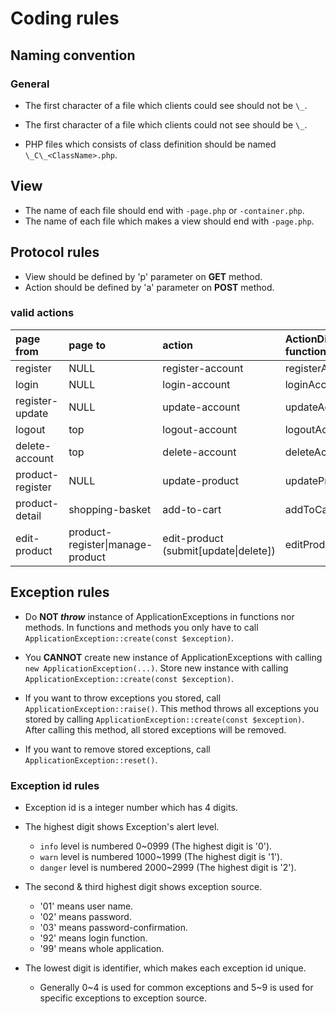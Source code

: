 # Coding rules

## Naming convention

### General

- The first character of a file which clients could see should not be `\_`.
- The first character of a file which clients could not see should be `\_`.

- PHP files which consists of class definition should be named `\_C\_<ClassName>.php`.

## View

- The name of each file should end with `-page.php` or `-container.php`.
- The name of each file which makes a view should end with `-page.php`.

## Protocol rules

- View should be defined by 'p' parameter on __GET__ method.
- Action should be defined by 'a' parameter on __POST__ method.

### valid actions

| page from        | page to         | action           | ActionDispatcher function |
|:-----------------|:----------------|:-----------------|:--------------------------|
| register         | NULL            | register-account | registerAccount           |
| login            | NULL            | login-account    | loginAccount              |
| register-update  | NULL            | update-account   | updateAccount             |
| logout           | top             | logout-account   | logoutAccount             |
| delete-account   | top             | delete-account   | deleteAccount             |
| product-register | NULL            | update-product   | updateProduct             |
| product-detail   | shopping-basket | add-to-cart      | addToCart                 |
| edit-product     | product-register\|manage-product | edit-product (submit[update\|delete]) | editProduct\|deleteProduct |

## Exception rules

- Do __NOT *throw*__ instance of ApplicationExceptions in functions nor methods.
  In functions and methods you only have to call `ApplicationException::create(const $exception)`.

- You __CANNOT__ create new instance of ApplicationExceptions with calling `new ApplicationException(...)`.
  Store new instance with calling `ApplicationException::create(const $exception)`.

- If you want to throw exceptions you stored, call `ApplicationException::raise()`.
  This method throws all exceptions you stored by calling `ApplicationException::create(const $exception)`.
  After calling this method, all stored exceptions will be removed.

- If you want to remove stored exceptions, call `ApplicationException::reset()`.

### Exception id rules

- Exception id is a integer number which has 4 digits.
- The highest digit shows Exception's alert level.
  - `info` level is numbered 0~0999 (The highest digit is '0').
  - `warn` level is numbered 1000~1999 (The highest digit is '1').
  - `danger` level is numbered 2000~2999 (The highest digit is '2').

- The second & third highest digit shows exception source.
  - '01' means user name.
  - '02' means password.
  - '03' means password-confirmation.
  - '92' means login function.
  - '99' means whole application.

- The lowest digit is identifier, which makes each exception id unique.
  - Generally 0~4 is used for common exceptions and 5~9 is used for specific exceptions to exception source.
